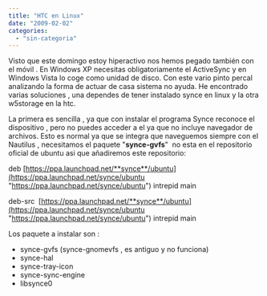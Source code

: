 ```yaml
---
title: "HTC en Linux"
date: "2009-02-02"
categories: 
  - "sin-categoria"
---
```


Visto que este domingo estoy hiperactivo nos hemos pegado también con el móvil . En Windows XP necesitas obligatoriamente el ActiveSync y en Windows Vista lo coge como unidad de disco. Con este vario pinto percal analizando la forma de actuar de casa sistema no ayuda. He encontrado varias soluciones , una dependes de tener instalado synce en linux y la otra w5storage en la htc.

La primera es sencilla , ya que con instalar el programa Synce reconoce el dispositivo , pero no puedes acceder a el ya que no incluye navegador de archivos. Esto es normal ya que se integra que naveguemos siempre con el Nautilus , necesitamos el paquete "**synce-gvfs**"  no esta en el repositorio oficial de ubuntu asi que añadiremos este repositorio:

deb [https://ppa.launchpad.net/**synce**/ubuntu](https://ppa.launchpad.net/synce/ubuntu "https://ppa.launchpad.net/synce/ubuntu") intrepid main

deb-src  [https://ppa.launchpad.net/**synce**/ubuntu](https://ppa.launchpad.net/synce/ubuntu "https://ppa.launchpad.net/synce/ubuntu") intrepid main

Los paquete a instalar son :

- synce-gvfs (synce-gnomevfs , es antiguo y no funciona)
- synce-hal
- synce-tray-icon
- synce-sync-engine
- libsynce0
